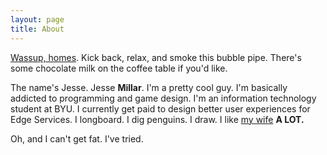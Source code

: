 ```yaml
---
layout: page
title: About
---
```


[Wassup, homes](http://youtu.be/2EBCe-lPprs).  Kick back, relax, and smoke this bubble pipe.  There's some chocolate milk on the coffee table if you'd like.

The name's Jesse.  Jesse **Millar**.  I'm a pretty cool guy. I'm basically addicted to programming and game design. I'm an information technology student at BYU.  I currently get paid to design better user experiences for Edge Services.  I longboard. I dig penguins.  I draw.  I like [my wife](http://www.twitter.com/stephiemillar) **A LOT.**

Oh, and I can't get fat.  I've tried.
